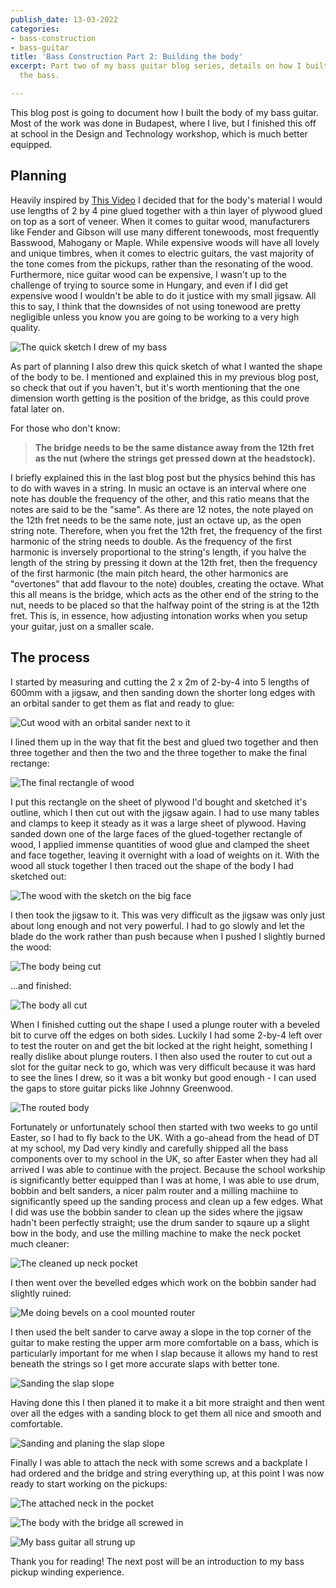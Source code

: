 ```yaml
---
publish_date: 13-03-2022
categories:
- bass-construction
- bass-guitar
title: 'Bass Construction Part 2: Building the body'
excerpt: Part two of my bass guitar blog series, details on how I built the body of
  the bass.

---
```

This blog post is going to document how I built the body of my bass guitar.  Most of the work was done in Budapest, where I live, but I finished this off at school in the Design and Technology workshop, which is much better equipped.

## Planning

Heavily inspired by [This Video](https://www.youtube.com/watch?v=r6Ar2qn5ZO8&t=1053s) I decided that for the body's material I would use lengths of 2 by 4 pine glued together with a thin layer of plywood glued on top as a sort of veneer.  When it comes to guitar wood, manufacturers like Fender and Gibson will use many different tonewoods, most frequently Basswood, Mahogany or Maple.  While expensive woods will have all lovely and unique timbres, when it comes to electric guitars, the vast majority of the tone comes from the pickups, rather than the resonating of the wood.  Furthermore, nice guitar wood can be expensive, I wasn't up to the challenge of trying to source some in Hungary, and even if I did get expensive wood I wouldn't be able to do it justice with my small jigsaw.  All this to say, I think that the downsides of not using tonewood are pretty negligible unless you know you are going to be working to a very high quality.

![The quick sketch I drew of my bass](https://res.cloudinary.com/jedn-web-dev/image/upload/t_basic_blog/v1633541223/jeds_hut/b111b659a2b935cbd4a74c660ac1e67c.jpg "Bass Plan")

As part of planning I also drew this quick sketch of what I wanted the shape of the body to be.  I mentioned and explained this in my previous blog post, so check that out if you haven't, but it's worth mentioning that the one dimension worth getting is the position of the bridge, as this could prove fatal later on.

For those who don't know:

> **The bridge needs to be the same distance away from the 12th fret as the nut (where the strings get pressed down at the headstock).**

I briefly explained this in the last blog post but the physics behind this has to do with waves in a string.  In music an octave is an interval where one note has double the frequency of the other, and this ratio means that the notes are said to be the "same".  As there are 12 notes, the note played on the 12th fret needs to be the same note, just an octave up, as the open string note.  Therefore, when you fret the 12th fret, the frequency of the first harmonic of the string needs to double.  As the frequency of the first harmonic is inversely proportional to the string's length, if you halve the length of the string by pressing it down at the 12th fret, then the frequency of the first harmonic (the main pitch heard, the other harmonics are "overtones" that add flavour to the note) doubles, creating the octave.  What this all means is the bridge, which acts as the other end of the string to the nut, needs to be placed so that the halfway point of the string is at the 12th fret.  This is, in essence, how adjusting intonation works when you setup your guitar, just on a smaller scale.

## The process

I started by measuring and cutting the 2 x 2m of 2-by-4 into 5 lengths of 600mm with a jigsaw, and then sanding down the shorter long edges with an orbital sander to get them as flat and ready to glue:

![Cut wood with an orbital sander next to it](https://res.cloudinary.com/jedn-web-dev/image/upload/t_basic_blog/v1633541247/jeds_hut/162467a48c63a66b091334d3aec44b31.jpg "Cut Wood")

I lined them up in the way that fit the best and glued two together and then three together and then the two and the three together to make the final rectange:

![The final rectangle of wood](https://res.cloudinary.com/jedn-web-dev/image/upload/t_basic_blog/v1633541268/jeds_hut/edac98385fffbe160f4fa35d29a45a6a.jpg "Wood Rectangle")

I put this rectangle on the sheet of plywood I'd bought and sketched it's outline, which I then cut out with the jigsaw again.  I had to use many tables and clamps to keep it steady as it was a large sheet of plywood.  Having sanded down one of the large faces of the glued-together rectangle of wood, I applied immense quantities of wood glue and clamped the sheet and face together, leaving it overnight with a load of weights on it.  With the wood all stuck together I then traced out the shape of the body I had sketched out:

![The wood with the sketch on the big face](https://res.cloudinary.com/jedn-web-dev/image/upload/t_basic_blog/v1633541286/jeds_hut/f26f81ceace10dce90ec1313b756ce6b.jpg "Sketched Wood")

I then took the jigsaw to it.  This was very difficult as the jigsaw was only just about long enough and not very powerful.  I had to go slowly and let the blade do the work rather than push because when I pushed I slightly burned the wood:

![The body being cut](https://res.cloudinary.com/jedn-web-dev/image/upload/t_basic_blog/v1633544512/jeds_hut/25ed1c80d2eafe8fbefa781218b7a2c9.jpg "Cutting the Body")

...and finished:

![The body all cut](https://res.cloudinary.com/jedn-web-dev/image/upload/t_basic_blog/v1633544241/jeds_hut/4ed5189248ae85b53147cbd9a4e912f9.jpg "Finished Cut")

When I finished cutting out the shape I used a plunge router with a beveled bit to curve off the edges on both sides.  Luckily I had some 2-by-4 left over to test the router on and get the bit locked at the right height, something I really dislike about plunge routers.  I then also used the router to cut out a slot for the guitar neck to go, which was very difficult because it was hard to see the lines I drew, so it was a bit wonky but good enough - I can used the gaps to store guitar picks like Johnny Greenwood.

![The routed body](https://res.cloudinary.com/jedn-web-dev/image/upload/t_basic_blog/v1633544333/jeds_hut/a2e542502ea33b6c731fc0c66eef0777.jpg "Routed Body")

Fortunately or unfortunately school then started with two weeks to go until Easter, so I had to fly back to the UK.  With a go-ahead from the head of DT at my school, my Dad very kindly and carefully shipped all the bass components over to my school in the UK, so after Easter when they had all arrived I was able to continue with the project.  Because the school workship is significantly better equipped than I was at home, I was able to use drum, bobbin and belt sanders, a nicer palm router and a milling machiine to significantly speed up the sanding process and clean up a few edges.  What I did was use the bobbin sander to clean up the sides where the jigsaw hadn't been perfectly straight; use the drum sander to sqaure up a slight bow in the body, and use the milling machine to make the neck pocket much cleaner:

![The cleaned up neck pocket](https://res.cloudinary.com/jedn-web-dev/image/upload/t_basic_blog/v1633544352/jeds_hut/c3c7ab1f1151c6771ca5e5769ecc65d5.jpg "Neck Pocket")

I then went over the bevelled edges which work on the bobbin sander had slightly ruined:

![Me doing bevels on a cool mounted router](https://res.cloudinary.com/jedn-web-dev/image/upload/t_basic_blog/v1633540881/jeds_hut/aba149d626d3022e3c4f52f97dd55b41.jpg "Bevelling Baby")

I then used the belt sander to carve away a slope in the top corner of the guitar to make resting the upper arm more comfortable on a bass, which is particularly important for me when I slap because it allows my hand to rest beneath the strings so I get more accurate slaps with better tone.

![Sanding the slap slope](https://res.cloudinary.com/jedn-web-dev/image/upload/t_basic_blog/v1633544423/jeds_hut/cfc933c79ac687fd7530981c9b9d0a47.jpg "Slap Slope Sanding")

Having done this I then planed it to make it a bit more straight and then went over all the edges with a sanding block to get them all nice and smooth and comfortable.

![Sanding and planing the slap slope](https://res.cloudinary.com/jedn-web-dev/image/upload/t_basic_blog/v1633544471/jeds_hut/2c07c330170cb3a5f1f9d89a53c6a20e.jpg "More Sanding")

Finally I was able to attach the neck with some screws and a backplate I had ordered and the bridge and string everything up, at this point I was now ready to start working on the pickups:

![The attached neck in the pocket](https://res.cloudinary.com/jedn-web-dev/image/upload/t_basic_blog/v1633544333/jeds_hut/a2e542502ea33b6c731fc0c66eef0777.jpg "Attached Neck")

![The body with the bridge all screwed in](https://res.cloudinary.com/jedn-web-dev/image/upload/t_basic_blog/v1633541180/jeds_hut/8c80fadff1b2006c4f42d4dd3d420968.jpg "Attached Bridge")

![My bass guitar all strung up](https://res.cloudinary.com/jedn-web-dev/image/upload/t_basic_blog/v1633544487/jeds_hut/d2da8930e111f61bf9ad04dc391addec.jpg "Strung up")

Thank you for reading!  The next post will be an introduction to my bass pickup winding experience.
